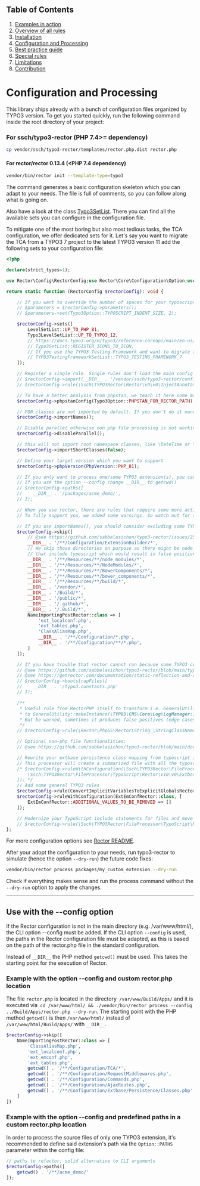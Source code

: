 ## Table of Contents
1. [Examples in action](./examples_in_action.md)
1. [Overview of all rules](./all_rectors_overview.md)
1. [Installation](./installation.md)
1. [Configuration and Processing](./configuration_and_processing.md)
1. [Best practice guide](./best_practice_guide.md)
1. [Special rules](./special_rules.md)
1. [Limitations](./limitations.md)
1. [Contribution](./contribution.md)

# Configuration and Processing

This library ships already with a bunch of configuration files organized by TYPO3 version.
To get you started quickly, run the following command inside the root directory of your project:

### For ssch/typo3-rector (PHP 7.4>= dependency)

```bash
cp vendor/ssch/typo3-rector/templates/rector.php.dist rector.php
```

#### For rector/rector 0.13.4 (<PHP 7.4 dependency)

```bash
vendor/bin/rector init --template-type=typo3
```

The command generates a basic configuration skeleton which you can adapt to your needs.
The file is full of comments, so you can follow along what is going on.

Also have a look at the class [Typo3SetList](https://github.com/sabbelasichon/typo3-rector/blob/main/src/Set/Typo3SetList.php).
There you can find all the available sets you can configure in the configuration file.

To mitigate one of the most boring but also most tedious tasks, the TCA configuration, we offer dedicated sets for it.
Let's say you want to migrate the TCA from a TYPO3 7 project to the latest TYPO3 version 11 add the following sets to your configuration file:

```php
<?php

declare(strict_types=1);

use Rector\Config\RectorConfig;use Rector\Core\Configuration\Option;use Rector\Core\ValueObject\PhpVersion;use Rector\PostRector\Rector\NameImportingPostRector;use Rector\Set\ValueObject\LevelSetList;use Ssch\TYPO3Rector\Configuration\Typo3Option;use Ssch\TYPO3Rector\Rector\CodeQuality\Rector\General\ConvertImplicitVariablesToExplicitGlobalsRector;use Ssch\TYPO3Rector\Rector\CodeQuality\Rector\General\ExtEmConfRector;use Ssch\TYPO3Rector\Set\Extension\TYPO3TestingFrameworkSetList;use Ssch\TYPO3Rector\Set\Typo3LevelSetList;

return static function (RectorConfig $rectorConfig): void {

    // If you want to override the number of spaces for your typoscript files you can define it here, the default value is 4
    // $parameters = $rectorConfig->parameters();
    // $parameters->set(Typo3Option::TYPOSCRIPT_INDENT_SIZE, 2);

    $rectorConfig->sets([
        LevelSetList::UP_TO_PHP_81,
        Typo3LevelSetList::UP_TO_TYPO3_12,
        // https://docs.typo3.org/m/typo3/reference-coreapi/main/en-us/ExtensionArchitecture/FileStructure/Configuration/Icons.html
        // Typo3SetList::REGISTER_ICONS_TO_ICON,
        // If you use the TYPO3 Testing Framework and want to migrate to Version 7, then use this set list:
        // TYPO3TestingFrameworkSetList::TYPO3_TESTING_FRAMEWORK_7
    ]);

    // Register a single rule. Single rules don't load the main config file, therefore the config file needs to be loaded manually.
    // $rectorConfig->import(__DIR__ . '/vendor/ssch/typo3-rector/config/config.php');
    // $rectorConfig->rule(\Ssch\TYPO3Rector\Rector\v9\v0\InjectAnnotationRector::class);

    // To have a better analysis from phpstan, we teach it here some more things
    $rectorConfig->phpstanConfig(Typo3Option::PHPSTAN_FOR_RECTOR_PATH);

    // FQN classes are not imported by default. If you don't do it manually after every Rector run, enable it by:
    $rectorConfig->importNames();

    // Disable parallel otherwise non php file processing is not working i.e. typoscript or flexform
    $rectorConfig->disableParallel();

    // this will not import root namespace classes, like \DateTime or \Exception
    $rectorConfig->importShortClasses(false);

    // Define your target version which you want to support
    $rectorConfig->phpVersion(PhpVersion::PHP_81);

    // If you only want to process one/some TYPO3 extension(s), you can specify its path(s) here.
    // If you use the option --config change __DIR__ to getcwd()
    // $rectorConfig->paths([
    //    __DIR__ . '/packages/acme_demo/',
    // ]);

    // When you use rector, there are rules that require some more actions like creating UpgradeWizards for outdated TCA types.
    // To fully support you, we added some warnings. So watch out for them.

    // If you use importNames(), you should consider excluding some TYPO3 files.
    $rectorConfig->skip([
        // @see https://github.com/sabbelasichon/typo3-rector/issues/2536
        __DIR__ . '/**/Configuration/ExtensionBuilder/*',
        // We skip those directories on purpose as there might be node_modules or similar
        // that include typescript which would result in false positive processing
        __DIR__ . '/**/Resources/**/node_modules/*',
        __DIR__ . '/**/Resources/**/NodeModules/*',
        __DIR__ . '/**/Resources/**/BowerComponents/*',
        __DIR__ . '/**/Resources/**/bower_components/*',
        __DIR__ . '/**/Resources/**/build/*',
        __DIR__ . '/vendor/*',
        __DIR__ . '/Build/*',
        __DIR__ . '/public/*',
        __DIR__ . '/.github/*',
        __DIR__ . '/.Build/*',
        NameImportingPostRector::class => [
            'ext_localconf.php',
            'ext_tables.php',
            'ClassAliasMap.php',
            __DIR__ . '/**/Configuration/*.php',
            __DIR__ . '/**/Configuration/**/*.php',
        ]
    ]);

    // If you have trouble that rector cannot run because some TYPO3 constants are not defined, add an additional constants file
    // @see https://github.com/sabbelasichon/typo3-rector/blob/main/typo3.constants.php
    // @see https://getrector.com/documentation/static-reflection-and-autoload#include-files
    // $rectorConfig->bootstrapFiles([
    //    __DIR__ . '/typo3.constants.php'
    // ]);

    /**
     * Useful rule from RectorPHP itself to transform i.e. GeneralUtility::makeInstance('TYPO3\CMS\Core\Log\LogManager')
     * to GeneralUtility::makeInstance(\TYPO3\CMS\Core\Log\LogManager::class) calls.
     * But be warned, sometimes it produces false positives (edge cases), so watch out
     */
    // $rectorConfig->rule(\Rector\Php55\Rector\String_\StringClassNameToClassConstantRector::class);

    // Optional non-php file functionalities:
    // @see https://github.com/sabbelasichon/typo3-rector/blob/main/docs/beyond_php_file_processors.md

    // Rewrite your extbase persistence class mapping from typoscript into php according to official docs.
    // This processor will create a summarized file with all the typoscript rewrites combined into a single file.
    /* $rectorConfig->ruleWithConfiguration(\Ssch\TYPO3Rector\FileProcessor\TypoScript\Rector\v10\v0\ExtbasePersistenceTypoScriptRector::class, [
        \Ssch\TYPO3Rector\FileProcessor\TypoScript\Rector\v10\v0\ExtbasePersistenceTypoScriptRector::FILENAME => __DIR__ . '/packages/acme_demo/Configuration/Extbase/Persistence/Classes.php',
    ]); */
    // Add some general TYPO3 rules
    $rectorConfig->rule(ConvertImplicitVariablesToExplicitGlobalsRector::class);
    $rectorConfig->ruleWithConfiguration(ExtEmConfRector::class, [
        ExtEmConfRector::ADDITIONAL_VALUES_TO_BE_REMOVED => []
    ]);

    // Modernize your TypoScript include statements for files and move from <INCLUDE /> to @import use the FileIncludeToImportStatementVisitor (introduced with TYPO3 9.0)
    // $rectorConfig->rule(\Ssch\TYPO3Rector\FileProcessor\TypoScript\Rector\v9\v0\FileIncludeToImportStatementTypoScriptRector::class);
};
```

For more configuration options see [Rector README](https://github.com/rectorphp/rector#configuration).

After your adopt the configuration to your needs, run typo3-rector to simulate (hence the option `--dry-run`) the future code fixes:

```bash
vendor/bin/rector process packages/my_custom_extension --dry-run
```

Check if everything makes sense and run the process command without the `--dry-run` option to apply the changes.

---

## Use with the --config option
If the Rector configuration is not in the main directory (e.g. /var/www/html/), the CLI option --config must be added.
If the CLI option `--config` is used, the paths in the Rector configuration file must be adapted, as this is based on the path of the rector.php file in the standard configuration.

Instead of `__DIR__` the PHP method `getcwd()` must be used. This takes the starting point for the execution of Rector.

### Example with the option --config and custom rector.php location
The file `rector.php` is located in the directory` /var/www/Build/Apps/` and it is executed
via` cd /var/www/html/ && ./vendor/bin/rector process --config ../Build/Apps/rector.php --dry-run`.
The starting point with the PHP method `getcwd()` is then `/var/www/html/` instead of `/var/www/html/Build/Apps/` with `__DIR__`.

```php
$rectorConfig->skip([
    NameImportingPostRector::class => [
        'ClassAliasMap.php',
        'ext_localconf.php',
        'ext_emconf.php',
        'ext_tables.php',
        getcwd() . '/**/Configuration/TCA/*',
        getcwd() . '/**/Configuration/RequestMiddlewares.php',
        getcwd() . '/**/Configuration/Commands.php',
        getcwd() . '/**/Configuration/AjaxRoutes.php',
        getcwd() . '/**/Configuration/Extbase/Persistence/Classes.php'
    ]
])
```

### Example with the option --config and predefined paths in a custom rector.php location

In order to process the source files of only one TYPO3 extension, it's recommended to define said extension's path via the `Option::PATHS` parameter within the config file:

```php
// paths to refactor; solid alternative to CLI arguments
$rectorConfig->paths([
    getcwd() . '/**/acme_demo/'
]);
```
